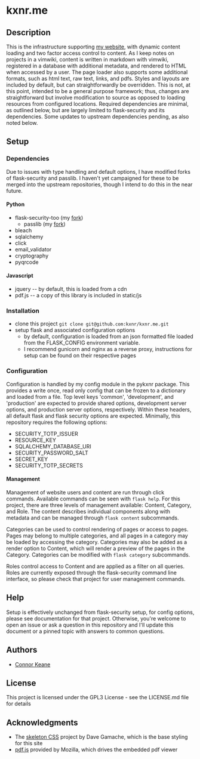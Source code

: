 # kxnr.me

## Description

This is the infrastructure supporting [my website](https://kxnr.me), with dynamic content loading and two factor access control to content.
As I keep notes on projects in a vimwiki, content is written in markdown with vimwiki, registered in a database with 
additional metadata, and rendered to HTML when accessed by a user. The page loader also supports some additional formats,
such as html text, raw text, links, and pdfs. Styles and layouts are included by default, but can straightforwardly be
overridden. This is not, at this point, intended to be a general purpose framework; thus, changes are straightforward but
involve modification to source as opposed to loading resources from configured locations. Required dependencies are minimal,
as outlined below, but are largely limited to flask-security and its dependencies. Some updates to upstream dependencies 
pending, as also noted below.

## Setup

### Dependencies

Due to issues with type handling and default options, I have modified forks of flask-security and passlib. I haven't yet
campaigned for these to be merged into the upstream repositories, though I intend to do this in the near future.

#### Python

* flask-security-too (my [fork](https://github.com/kxnr/flask-security))
  * passlib (my [fork](https://github.com/kxnr/passlib))
* bleach
* sqlalchemy
* click
* email_validator
* cryptography
* pyqrcode

#### Javascript

* jquery -- by default, this is loaded from a cdn
* pdf.js -- a copy of this library is included in static/js

### Installation

* clone this project ```git clone git@github.com:kxnr/kxnr.me.git```
* setup flask and associated configuration options
  * by default, configuration is loaded from an json formatted file loaded from the FLASK_CONFIG environment variable.
  * I recommend gunicorn and nginx as a reverse proxy, instructions for setup can be found on their respective pages

### Configuration

Configuration is handled by my config module in the pykxnr package. This provides a write once, read only config that can
be frozen to a dictionary and loaded from a file. Top level keys 'common', 'development', and 'production' are expected to
provide shared options, development server options, and production server options, respectively. Within these headers, all
default flask and flask security options are expected. Minimally, this repository requires the following options:

* SECURITY_TOTP_ISSUER
* RESOURCE_KEY
* SQLALCHEMY_DATABASE_URI
* SECURITY_PASSWORD_SALT
* SECRET_KEY
* SECURITY_TOTP_SECRETS

#### Management

Management of website users and content are run through click commands. Available commands can be seen with `flask help`.
For this project, there are three levels of management available: Content, Category, and Role. The content describes
individual components along with metadata and can be managed through `flask content` subcommands. 

Categories can be used 
to control rendering of pages or access to pages. Pages may belong to multiple categories, and all pages in a category may
be loaded by accessing the category. Categories may also be added as a render option to Content, which will render a preview
of the pages in the Category. Categories can be modified with `flask category` subcommands. 

Roles control access to Content and are applied as a filter on all queries. Roles are currently exposed through the
flask-security command line interface, so please check that project for user management commands.

## Help

Setup is effectively unchanged from flask-security setup, for config options, please see documentation for that project.
Otherwise, you're welcome to open an issue or ask a question in this repository and I'll update this document or a pinned
topic with answers to common questions.

## Authors

* [Connor Keane](kxnr.me)

## License

This project is licensed under the GPL3 License - see the LICENSE.md file for details

## Acknowledgments

* The [skeleton CSS](https://github.com/dhg/Skeleton) project by Dave Gamache, which is the base styling for this site
* [pdf.js](https://github.com/mozilla/pdf.js) provided by Mozilla, which drives the embedded pdf viewer
